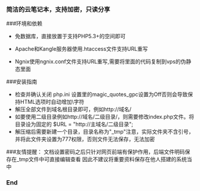 ### 简洁的云笔记本，支持加密，只读分享


###环境和依赖

- 免数据库，直接放置于支持PHP5.3+的空间即可

- Apache和Kangle服务器使用.htaccess文件支持URL重写

- Ngnix使用ngnix.conf文件支持URL重写,需要将里面的代码复制到vps的伪静态里面

###安装指南

- 检查并确认关闭 php.ini 设置里的magic_quotes_gpc设置为Off否则会导致保持HTML选项时自动增加\字符
- 解压全部文件到域名根目录即可，例如http://域名/
- 如要使用二级目录例如http://域名/二级目录/，则需要修改index.php文件。将目录设为固定的 $URL = "http://主域名/二级目录";
- 解压缩后需要新建一个目录，目录名称为"_tmp"注意，实际文件夹不含引号，并将此文件夹设置为777权限，否则文件无法保存，无法加密



###友情提醒：
文档设置密码之后只针对网页前端有保护作用，后端文件明码保存在_tmp文件中可直接编辑查看
因此不建议将重要资料保存在他人搭建的系统当中

### End
